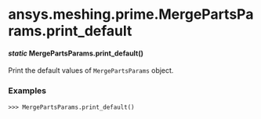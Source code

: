 # ansys.meshing.prime.MergePartsParams.print_default



#### *static* MergePartsParams.print_default()

Print the default values of `MergePartsParams` object.

### Examples

```pycon
>>> MergePartsParams.print_default()
```

<!-- !! processed by numpydoc !! -->
